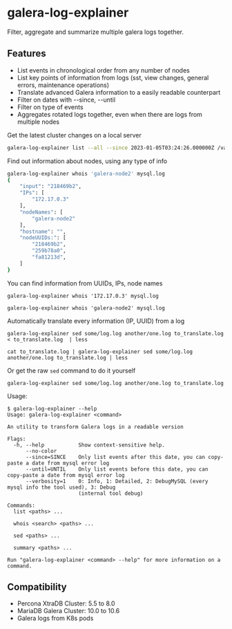 # galera-log-explainer

Filter, aggregate and summarize multiple galera logs together.


## Features

* List events in chronological order from any number of nodes
* List key points of information from logs (sst, view changes, general errors, maintenance operations)
* Translate advanced Galera information to a easily readable counterpart
* Filter on dates with --since, --until
* Filter on type of events
* Aggregates rotated logs together, even when there are logs from multiple nodes


Get the latest cluster changes on a local server
```sh
galera-log-explainer list --all --since 2023-01-05T03:24:26.000000Z /var/log/mysql/*.log
```

Find out information about nodes, using any type of info
```sh
galera-log-explainer whois 'galera-node2' mysql.log 
{
	"input": "218469b2",
	"IPs": [
		"172.17.0.3"
	],
	"nodeNames": [
		"galera-node2"
	],
	"hostname": "",
	"nodeUUIDs:": [
		"218469b2",
		"259b78a0",
		"fa81213d",
	]
}
```

You can find information from UUIDs, IPs, node names
```
galera-log-explainer whois '172.17.0.3' mysql.log 

galera-log-explainer whois 'galera-node2' mysql.log 
```

Automatically translate every information (IP, UUID) from a log
```
galera-log-explainer sed some/log.log another/one.log to_translate.log < to_translate.log  | less

cat to_translate.log | galera-log-explainer sed some/log.log another/one.log to_translate.log | less
```
Or get the raw `sed` command to do it yourself
```
galera-log-explainer sed some/log.log another/one.log to_translate.log
```

Usage:

	$ galera-log-explainer --help
	Usage: galera-log-explainer <command>
	
	An utility to transform Galera logs in a readable version
	
	Flags:
	  -h, --help           Show context-sensitive help.
	      --no-color
	      --since=SINCE    Only list events after this date, you can copy-paste a date from mysql error log
	      --until=UNTIL    Only list events before this date, you can copy-paste a date from mysql error log
	      --verbosity=1    0: Info, 1: Detailed, 2: DebugMySQL (every mysql info the tool used), 3: Debug
	                       (internal tool debug)
	
	Commands:
	  list <paths> ...
	
	  whois <search> <paths> ...
	
	  sed <paths> ...
	
	  summary <paths> ...
	
	Run "galera-log-explainer <command> --help" for more information on a command.


## Compatibility

* Percona XtraDB Cluster: 5.5 to 8.0
* MariaDB Galera Cluster: 10.0 to 10.6
* Galera logs from K8s pods
